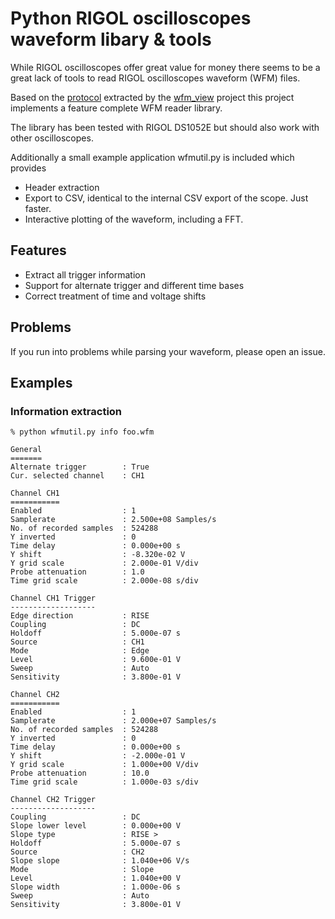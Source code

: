 # Python RIGOL oscilloscopes waveform libary & tools

While RIGOL oscilloscopes offer great value for money there seems to be a great lack of tools to read RIGOL oscilloscopes waveform (WFM) files.

Based on the [protocol](http://meteleskublesku.cz/wfm_view/file_wfm.zip) extracted by the [wfm_view](http://meteleskublesku.cz/wfm_view/) project this project implements a feature complete WFM reader library.

The library has been tested with RIGOL DS1052E but should also work with other oscilloscopes.

Additionally a small example application wfmutil.py is included which provides

 - Header extraction 
 - Export to CSV, identical to the internal CSV export of the scope. Just faster.
 - Interactive plotting of the waveform, including a FFT.


## Features

 - Extract all trigger information
 - Support for alternate trigger and different time bases
 - Correct treatment of time and voltage shifts

## Problems
If you run into problems while parsing your waveform, please open an issue.

## Examples

### Information extraction
    % python wfmutil.py info foo.wfm

    General
    =======
    Alternate trigger        : True
    Cur. selected channel    : CH1

    Channel CH1
    ===========
    Enabled                  : 1
    Samplerate               : 2.500e+08 Samples/s
    No. of recorded samples  : 524288
    Y inverted               : 0
    Time delay               : 0.000e+00 s
    Y shift                  : -8.320e-02 V
    Y grid scale             : 2.000e-01 V/div
    Probe attenuation        : 1.0
    Time grid scale          : 2.000e-08 s/div

    Channel CH1 Trigger
    -------------------
    Edge direction           : RISE
    Coupling                 : DC
    Holdoff                  : 5.000e-07 s
    Source                   : CH1
    Mode                     : Edge
    Level                    : 9.600e-01 V
    Sweep                    : Auto
    Sensitivity              : 3.800e-01 V

    Channel CH2
    ===========
    Enabled                  : 1
    Samplerate               : 2.000e+07 Samples/s
    No. of recorded samples  : 524288
    Y inverted               : 0
    Time delay               : 0.000e+00 s
    Y shift                  : -2.000e-01 V
    Y grid scale             : 1.000e+00 V/div
    Probe attenuation        : 10.0
    Time grid scale          : 1.000e-03 s/div

    Channel CH2 Trigger
    -------------------
    Coupling                 : DC
    Slope lower level        : 0.000e+00 V
    Slope type               : RISE >
    Holdoff                  : 5.000e-07 s
    Source                   : CH2
    Slope slope              : 1.040e+06 V/s
    Mode                     : Slope
    Level                    : 1.040e+00 V
    Slope width              : 1.000e-06 s
    Sweep                    : Auto
    Sensitivity              : 3.800e-01 V


